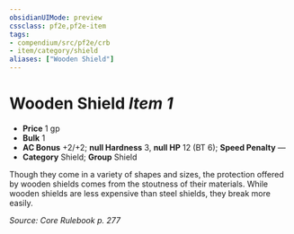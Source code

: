 ```yaml
---
obsidianUIMode: preview
cssclass: pf2e,pf2e-item
tags:
- compendium/src/pf2e/crb
- item/category/shield
aliases: ["Wooden Shield"]
---
```

# Wooden Shield *Item 1*  

- **Price** 1 gp
- **Bulk** 1
- **AC Bonus** +2/+2; **null Hardness** 3, **null HP** 12 (BT 6); **Speed Penalty** —
- **Category** Shield; **Group** Shield 

Though they come in a variety of shapes and sizes, the protection offered by wooden shields comes from the stoutness of their materials. While wooden shields are less expensive than steel shields, they break more easily.

*Source: Core Rulebook p. 277*